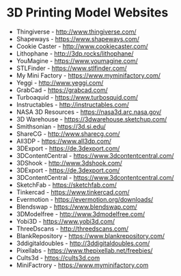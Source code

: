 # 3D Printing Model Websites

- Thingiverse - http://www.thingiverse.com/
- Shapeways - https://www.shapeways.com/
- Cookie Caster - http://www.cookiecaster.com/
- Lithophane - http://3dp.rocks/lithophane/
- YouMagine - https://www.youmagine.com/
- STLFinder - https://www.stlfinder.com/
- My Mini Factory - https://www.myminifactory.com/
- Yeggi - http://www.yeggi.com/
- GrabCad - https://grabcad.com/
- Turboaquid - https://www.turbosquid.com/
- Instructables - http://instructables.com/
- NASA 3D Resources - https://nasa3d.arc.nasa.gov/
- 3D Warehouse - https://3dwarehouse.sketchup.com/
- Smithsonian - https://3d.si.edu/
- ShareCG - http://www.sharecg.com/
- All3DP - https://www.all3dp.com/
- 3DExport - https://de.3dexport.com/
- 3DContentCentral - https://www.3dcontentcentral.com/
- 3DShook - http://www.3dshook.com/
- 3DExport - https://de.3dexport.com/
- 3DContentCentral - https://www.3dcontentcentral.com/
- SketchFab - https://sketchfab.com/
- Tinkercad - https://www.tinkercad.com/
- Evermotion - https://evermotion.org/downloads/
- Blendswap - https://www.blendswap.com/
- 3DModelfree - http://www.3dmodelfree.com/
- Yobi3D - https://www.yobi3d.com/
- ThreeDscans - http://threedscans.com/
- BlankRepository - https://www.blankrepository.com/
- 3ddigitaldoubles - http://3ddigitaldoubles.com/
- Pixellabs - https://www.thepixellab.net/freebies/
- Cults3d - https://cults3d.com
- MiniFactrory - https://www.myminifactory.com
